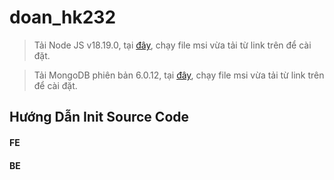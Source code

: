# doan_hk232

> Tải Node JS v18.19.0, tại [đây](https://nodejs.org/download/release/v18.19.0/node-v18.19.0-x64.msi), chạy file msi vừa tải từ link trên để cài đặt.

> Tải MongoDB phiên bản 6.0.12, tại [đây](https://fastdl.mongodb.org/windows/mongodb-windows-x86_64-6.0.12-signed.msi), chạy file msi vừa tải từ link trên để cài đặt.

## Hướng Dẫn Init Source Code

#### FE



#### BE